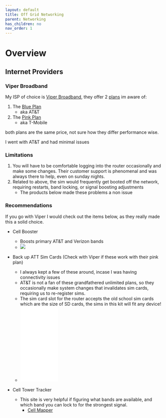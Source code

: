 ```yaml
---
layout: default
title: Off Grid Networking
parent: Networking
has_children: no
nav_order: 1
---
```


# Overview


## Internet Providers

### Viper Broadband

My ISP of choice is [Viper Broadband](https://www.viperbroadband.com/), they offer 2 [plans](https://www.viperbroadband.com/#our-plans) im aware of:
1. The [Blue Plan](https://www.viperbroadband.com/product/blue-plan/)
   - aka AT&T
2. The [Pink Plan](https://www.viperbroadband.com/product/pink-plan/)
   - aka T-Mobile

both plans are the same price, not sure how they differ performance wise.

I went with AT&T and had minimal issues

### Limitations
1. You will have to be comfortable logging into the router occasionally and make some changes. Their customer support is phenomenal and was always there to help, even on sunday nights. 
2. Related to above, the sim would frequently get booted off the network, requiring restarts, band locking, or signal boosting adjustments
   - The products below made these problems a non issue

### Recommendations

If you go with Viper I would check out the items below, as they really made this a solid choice. 

- Cell Booster
  - Boosts primary AT&T and Verizon bands
  - <a href="https://www.amazon.com/gp/product/B07ML28SWS?ie=UTF8&psc=1&_encoding=UTF8&linkCode=li1&tag=itsmyfirstn0a-20&linkId=8fed3edd2a5db482000b9764d6ff4782&language=en_US&ref_=as_li_ss_il" target="_blank"><img border="0" src="//ws-na.amazon-adsystem.com/widgets/q?_encoding=UTF8&ASIN=B07ML28SWS&Format=_SL110_&ID=AsinImage&MarketPlace=US&ServiceVersion=20070822&WS=1&tag=itsmyfirstn0a-20&language=en_US" ></a><img src="https://ir-na.amazon-adsystem.com/e/ir?t=itsmyfirstn0a-20&language=en_US&l=li1&o=1&a=B07ML28SWS" width="1" height="1" border="0" alt="" style="border:none !important; margin:0px !important;" />

- Back up ATT Sim Cards (Check with Viper if these work with their pink plan)
  - I always kept a few of these around, incase I was having connectivity issues
  - AT&T is not a fan of these grandfathered unlimited plans, so they occasionally make system changes that invalidates sim cards, requiring us to re-register sims. 
  - The sim card slot for the router accepts the old school sim cards which are the size of SD cards, the sims in this kit will fit any device!
  - <iframe style="width:120px;height:240px;" marginwidth="0" marginheight="0" scrolling="no" frameborder="0" src="//ws-na.amazon-adsystem.com/widgets/q?ServiceVersion=20070822&OneJS=1&Operation=GetAdHtml&MarketPlace=US&source=ss&ref=as_ss_li_til&ad_type=product_link&tracking_id=itsmyfirstn0a-20&language=en_US&marketplace=amazon&region=US&placement=B077RNJKB5&asins=B077RNJKB5&linkId=f7b4c04a1712f678a701de786ea3652b&show_border=true&link_opens_in_new_window=true"></iframe>

- Cell Tower Tracker
  - This site is very helpful if figuring what bands are available, and which band you can lock to for the strongest signal. 
    - [Cell Mapper](https://www.cellmapper.net/map) 